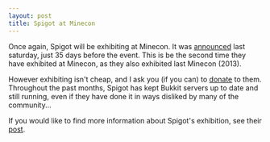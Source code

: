 ```yaml
---
layout: post
title: Spigot at Minecon
---
```

Once again, Spigot will be exhibiting at Minecon. It was [announced](http://www.spigotmc.org/threads/spigotmc-is-exhibiting-at-minecon-2015.68872/) last saturday, just 35 days before the event.
This is be the second time they have exhibited at Minecon, as they also exhibited last Minecon (2013).

However exhibiting isn't cheap, and I ask you (if you can) to [donate](http://www.spigotmc.org/#donate) to them.
Throughout the past months, Spigot has kept Bukkit servers up to date and still running, even if they have done it in ways disliked by many of the community...

If you would like to find more information about Spigot's exhibition, see their [post](http://www.spigotmc.org/threads/minecon-2015-exhibition-info.69644/).
